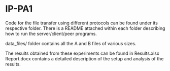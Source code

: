 # IP-PA1

Code for the file transfer using different protocols can be found under its respective folder.
There is a README attached within each folder describing how to run the server/client/peer programs.

data_files/ folder contains all the A and B files of various sizes.

The results obtained from these experiments can be found in Results.xlsx
Report.docx contains a detailed description of the setup and analysis of the results.


